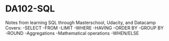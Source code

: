 # DA102-SQL

Notes from learning SQL through Masterschool, Udacity, and Datacamp
Covers:
-SELECT
-FROM
-LIMIT
-WHERE
-HAVING
-ORDER BY
-GROUP BY
-ROUND
-Aggregations
-Mathematical operations
-WHEN/ELSE
